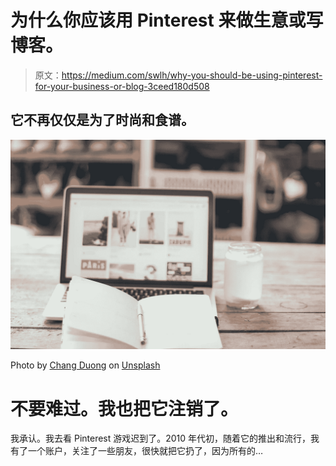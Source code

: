 # 为什么你应该用 Pinterest 来做生意或写博客。

> 原文：<https://medium.com/swlh/why-you-should-be-using-pinterest-for-your-business-or-blog-3ceed180d508>

## 它不再仅仅是为了时尚和食谱。

![](img/f92e20e8944bc941dd2223b0f4ff2d0e.png)

Photo by [Chang Duong](https://unsplash.com/@chang612?utm_source=unsplash&utm_medium=referral&utm_content=creditCopyText) on [Unsplash](https://unsplash.com/search/photos/search?utm_source=unsplash&utm_medium=referral&utm_content=creditCopyText)

# 不要难过。我也把它注销了。

我承认。我去看 Pinterest 游戏迟到了。2010 年代初，随着它的推出和流行，我有了一个账户，关注了一些朋友，很快就把它扔了，因为所有的…